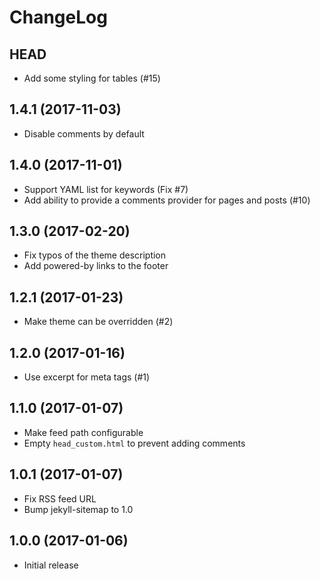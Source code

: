 # ChangeLog

## HEAD

- Add some styling for tables (#15)

## 1.4.1 (2017-11-03)

- Disable comments by default

## 1.4.0 (2017-11-01)

- Support YAML list for keywords (Fix #7)
- Add ability to provide a comments provider for pages and posts (#10)

## 1.3.0 (2017-02-20)

- Fix typos of the theme description
- Add powered-by links to the footer

## 1.2.1 (2017-01-23)

- Make theme can be overridden (#2)

## 1.2.0 (2017-01-16)

- Use excerpt for meta tags (#1)

## 1.1.0 (2017-01-07)

- Make feed path configurable
- Empty `head_custom.html` to prevent adding comments

## 1.0.1 (2017-01-07)

- Fix RSS feed URL
- Bump jekyll-sitemap to 1.0

## 1.0.0 (2017-01-06)

- Initial release
